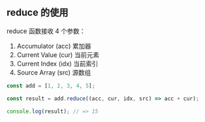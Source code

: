 ## reduce 的使用

reduce 函数接收 4 个参数：

1. Accumulator (acc) 累加器
2. Current Value (cur) 当前元素
3. Current Index (idx) 当前索引
4. Source Array (src) 源数组

```js
const add = [1, 2, 3, 4, 5];

const result = add.reduce((acc, cur, idx, src) => acc + cur);

console.log(result); // => 15
```
